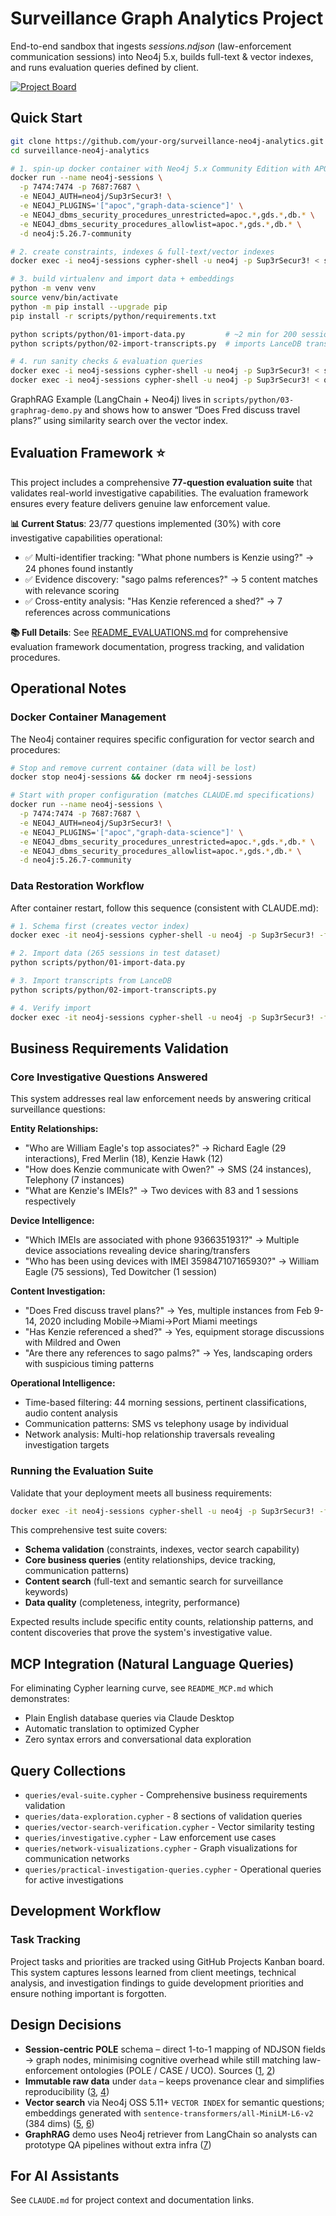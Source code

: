 # Surveillance Graph Analytics Project

End-to-end sandbox that ingests *sessions.ndjson* (law-enforcement communication sessions) into Neo4j 5.x, builds full-text & vector indexes, and runs evaluation queries defined by client.

[![Project Board](https://img.shields.io/badge/Project%20Board-Kanban-blue)](https://github.com/users/dzivkovi/projects/1)

## Quick Start

```bash
git clone https://github.com/your-org/surveillance-neo4j-analytics.git
cd surveillance-neo4j-analytics

# 1. spin-up docker container with Neo4j 5.x Community Edition with APOC and GDS
docker run --name neo4j-sessions \
  -p 7474:7474 -p 7687:7687 \
  -e NEO4J_AUTH=neo4j/Sup3rSecur3! \
  -e NEO4J_PLUGINS='["apoc","graph-data-science"]' \
  -e NEO4J_dbms_security_procedures_unrestricted=apoc.*,gds.*,db.* \
  -e NEO4J_dbms_security_procedures_allowlist=apoc.*,gds.*,db.* \
  -d neo4j:5.26.7-community

# 2. create constraints, indexes & full-text/vector indexes
docker exec -i neo4j-sessions cypher-shell -u neo4j -p Sup3rSecur3! < scripts/cypher/01-schema.cypher

# 3. build virtualenv and import data + embeddings
python -m venv venv
source venv/bin/activate
python -m pip install --upgrade pip
pip install -r scripts/python/requirements.txt

python scripts/python/01-import-data.py         # ~2 min for 200 sessions
python scripts/python/02-import-transcripts.py  # imports LanceDB transcripts

# 4. run sanity checks & evaluation queries
docker exec -i neo4j-sessions cypher-shell -u neo4j -p Sup3rSecur3! < scripts/cypher/02-sanity.cypher
docker exec -i neo4j-sessions cypher-shell -u neo4j -p Sup3rSecur3! < queries/eval-suite.cypher
```

GraphRAG Example (LangChain + Neo4j) lives in
`scripts/python/03-graphrag-demo.py` and shows how to answer “Does Fred
discuss travel plans?” using similarity search over the vector index.

## Evaluation Framework ⭐

This project includes a comprehensive **77-question evaluation suite** that validates real-world investigative capabilities. The evaluation framework ensures every feature delivers genuine law enforcement value.

**📊 Current Status**: 23/77 questions implemented (30%) with core investigative capabilities operational:
- ✅ Multi-identifier tracking: "What phone numbers is Kenzie using?" → 24 phones found instantly
- ✅ Evidence discovery: "sago palms references?" → 5 content matches with relevance scoring  
- ✅ Cross-entity analysis: "Has Kenzie referenced a shed?" → 7 references across communications

**📚 Full Details**: See [README_EVALUATIONS.md](README_EVALUATIONS.md) for comprehensive evaluation framework documentation, progress tracking, and validation procedures.

## Operational Notes

### Docker Container Management

The Neo4j container requires specific configuration for vector search and procedures:

```bash
# Stop and remove current container (data will be lost)
docker stop neo4j-sessions && docker rm neo4j-sessions

# Start with proper configuration (matches CLAUDE.md specifications)
docker run --name neo4j-sessions \
  -p 7474:7474 -p 7687:7687 \
  -e NEO4J_AUTH=neo4j/Sup3rSecur3! \
  -e NEO4J_PLUGINS='["apoc","graph-data-science"]' \
  -e NEO4J_dbms_security_procedures_unrestricted=apoc.*,gds.*,db.* \
  -e NEO4J_dbms_security_procedures_allowlist=apoc.*,gds.*,db.* \
  -d neo4j:5.26.7-community
```

### Data Restoration Workflow

After container restart, follow this sequence (consistent with CLAUDE.md):

```bash
# 1. Schema first (creates vector index)
docker exec -it neo4j-sessions cypher-shell -u neo4j -p Sup3rSecur3! -f scripts/cypher/01-schema.cypher

# 2. Import data (265 sessions in test dataset)
python scripts/python/01-import-data.py

# 3. Import transcripts from LanceDB
python scripts/python/02-import-transcripts.py

# 4. Verify import
docker exec -it neo4j-sessions cypher-shell -u neo4j -p Sup3rSecur3! -f scripts/cypher/02-sanity.cypher
```

## Business Requirements Validation

### Core Investigative Questions Answered

This system addresses real law enforcement needs by answering critical surveillance questions:

**Entity Relationships:**

- "Who are William Eagle's top associates?" → Richard Eagle (29 interactions), Fred Merlin (18), Kenzie Hawk (12)
- "How does Kenzie communicate with Owen?" → SMS (24 instances), Telephony (7 instances)  
- "What are Kenzie's IMEIs?" → Two devices with 83 and 1 sessions respectively

**Device Intelligence:**

- "Which IMEIs are associated with phone 9366351931?" → Multiple device associations revealing device sharing/transfers
- "Who has been using devices with IMEI 359847107165930?" → William Eagle (75 sessions), Ted Dowitcher (1 session)

**Content Investigation:**

- "Does Fred discuss travel plans?" → Yes, multiple instances from Feb 9-14, 2020 including Mobile→Miami→Port Miami meetings
- "Has Kenzie referenced a shed?" → Yes, equipment storage discussions with Mildred and Owen
- "Are there any references to sago palms?" → Yes, landscaping orders with suspicious timing patterns

**Operational Intelligence:**

- Time-based filtering: 44 morning sessions, pertinent classifications, audio content analysis
- Communication patterns: SMS vs telephony usage by individual
- Network analysis: Multi-hop relationship traversals revealing investigation targets

### Running the Evaluation Suite

Validate that your deployment meets all business requirements:

```bash
docker exec -it neo4j-sessions cypher-shell -u neo4j -p Sup3rSecur3! -f queries/eval-suite.cypher
```

This comprehensive test suite covers:

- **Schema validation** (constraints, indexes, vector search capability)
- **Core business queries** (entity relationships, device tracking, communication patterns)  
- **Content search** (full-text and semantic search for surveillance keywords)
- **Data quality** (completeness, integrity, performance)

Expected results include specific entity counts, relationship patterns, and content discoveries that prove the system's investigative value.

## MCP Integration (Natural Language Queries)

For eliminating Cypher learning curve, see `README_MCP.md` which demonstrates:

- Plain English database queries via Claude Desktop
- Automatic translation to optimized Cypher
- Zero syntax errors and conversational data exploration

## Query Collections

- `queries/eval-suite.cypher` - Comprehensive business requirements validation
- `queries/data-exploration.cypher` - 8 sections of validation queries
- `queries/vector-search-verification.cypher` - Vector similarity testing
- `queries/investigative.cypher` - Law enforcement use cases
- `queries/network-visualizations.cypher` - Graph visualizations for communication networks
- `queries/practical-investigation-queries.cypher` - Operational queries for active investigations

## Development Workflow

### Task Tracking

Project tasks and priorities are tracked using GitHub Projects Kanban board. This system captures lessons learned from client meetings, technical analysis, and investigation findings to guide development priorities and ensure nothing important is forgotten.

## Design Decisions

- **Session-centric POLE** schema – direct 1-to-1 mapping of NDJSON fields → graph nodes, minimising cognitive overhead while still matching law-enforcement ontologies (POLE / CASE / UCO). Sources ([1](https://neo4j.com/blog/government/graph-technology-pole-position-law-enforcement/), [2](https://caseontology.org/ontology/start.html))
- **Immutable raw data** under `data` – keeps provenance clear and simplifies reproducibility ([3](https://neo4j.com/developer/data-import/), [4](https://neo4j.com/docs/operations-manual/current/backup-restore/))
- **Vector search** via Neo4j OSS 5.11+ `VECTOR INDEX` for semantic questions; embeddings generated with `sentence-transformers/all-MiniLM-L6-v2` (384 dims) ([5](https://github.com/neo4j/neo4j/releases/tag/5.11.0), [6](https://neo4j.com/docs/cypher-manual/current/indexes/semantic-indexes/vector-indexes/))
- **GraphRAG** demo uses Neo4j retriever from LangChain so analysts can prototype QA pipelines without extra infra ([7](https://neo4j.com/developer/genai-ecosystem/))

## For AI Assistants

See `CLAUDE.md` for project context and documentation links.
